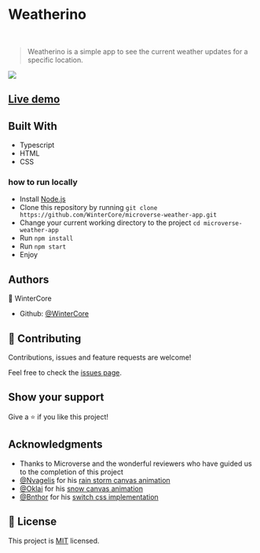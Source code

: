 # Weatherino

<br/>

> Weatherino is a simple app to see the current weather updates for a specific location.


![](demo.gif)


## [Live demo](https://raw.githack.com/WinterCore/microverse-weather-app/feature/implementation/dist/index.html)

## Built With

- Typescript
- HTML
- CSS

### how to run locally

- Install [Node.js](https://nodejs.org/en/download/)
- Clone this repository by running `git clone https://github.com/WinterCore/microverse-weather-app.git`
- Change your current working directory to the project `cd microverse-weather-app`
- Run `npm install`
- Run `npm start`
- Enjoy


## Authors

👤 WinterCore

- Github: [@WinterCore](https://github.com/WinterCore)


## 🤝 Contributing

Contributions, issues and feature requests are welcome!

Feel free to check the [issues page](issues/).

## Show your support

Give a ⭐️ if you like this project!

## Acknowledgments

- Thanks to Microverse and the wonderful reviewers who have guided us to the completion of this project
- [@Nvagelis](https://codepen.io/Nvagelis/details/yaQGAL) for his [rain storm canvas animation](https://codepen.io/Nvagelis/pen/yaQGAL?editors=0010) 
- [@Oklai](https://codepen.io/oklai) for his [snow canvas animation](https://codepen.io/oklai/pen/DvChG)
- [@Bnthor](https://codepen.io/bnthor) for his [switch css implementation](https://codepen.io/bnthor/pen/WQBNxO)

## 📝 License

This project is [MIT](LICENSE) licensed.
